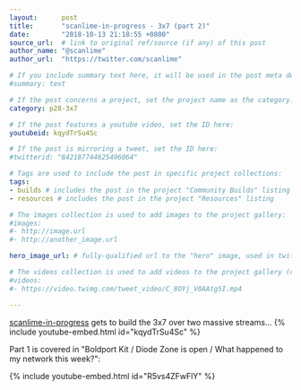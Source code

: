 ```yaml
---
layout:      post
title:       "scanlime-in-progress - 3x7 (part 2)"
date:        "2018-10-13 21:18:55 +0800"
source_url:  # link to original ref/source (if any) of this post
author_name: "@scanlime"
author_url:  "https://twitter.com/scanlime"

# If you include summary text here, it will be used in the post meta description instead of an excerpt from the post body
#summary: text

# If the post concerns a project, set the project name as the category:
category: p28-3x7

# If the post features a youtube video, set the ID here:
youtubeid: kqydTrSu4Sc

# If the post is mirroring a tweet, set the ID here:
#twitterid: "842187744625496064"

# Tags are used to include the post in specific project collections:
tags:
- builds # includes the post in the project "Community Builds" listing
- resources # includes the post in the project "Resources" listing

# The images collection is used to add images to the project gallery:
#images:
#- http://image.url
#- http://another_image.url

hero_image_url: # fully-qualified url to the "hero" image, used in twitter cards for example

# The videos collection is used to add videos to the project gallery (currently only mp4):
#videos:
#- https://video.twimg.com/tweet_video/C_8OYj_V0AAtg5I.mp4

---
```


[scanlime-in-progress](https://www.youtube.com/channel/UC8G48_G7suQlScUudVXyGkg) gets to build the 3x7 over two massive streams...
{% include youtube-embed.html id="kqydTrSu4Sc" %}

Part 1 is covered in "Boldport Kit / Diode Zone is open / What happened to my network this week?":

{% include youtube-embed.html id="R5vs4ZFwFlY" %}

